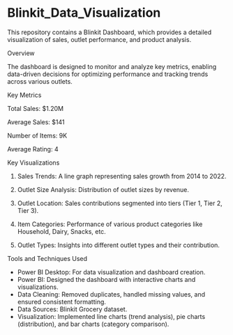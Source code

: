 # Blinkit_Data_Visualization

This repository contains a Blinkit Dashboard, which provides a detailed visualization of sales, outlet performance, and product analysis.


Overview

The dashboard is designed to monitor and analyze key metrics, enabling data-driven decisions for optimizing performance and tracking trends across various outlets.

Key Metrics

Total Sales: $1.20M

Average Sales: $141

Number of Items: 9K

Average Rating: 4


Key Visualizations

1. Sales Trends: A line graph representing sales growth from 2014 to 2022.


2. Outlet Size Analysis: Distribution of outlet sizes by revenue.


3. Outlet Location: Sales contributions segmented into tiers (Tier 1, Tier 2, Tier 3).


4. Item Categories: Performance of various product categories like Household, Dairy, Snacks, etc.


5. Outlet Types: Insights into different outlet types and their contribution.


Tools and Techniques Used

- Power BI Desktop: For data visualization and dashboard creation.
- Power BI: Designed the dashboard with interactive charts and visualizations.
- Data Cleaning: Removed duplicates, handled missing values, and ensured consistent formatting.
- Data Sources: Blinkit Grocery dataset.
- Visualization: Implemented line charts (trend analysis), pie charts (distribution), and bar charts (category comparison).


